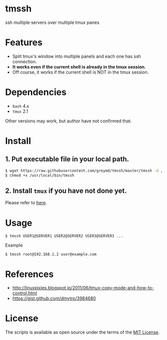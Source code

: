 # tmssh
ssh multiple servers over multiple tmux panes

# Features
* Split tmux's window into multiple panels and each one has ssh connection.
* **It works even if the current shell is already in the tmux session.**
* Off course, it works if the current shell is NOT in the tmux session.

# Dependencies
* `bash` 4.x
* `tmux` 2.1

Other versions may work, but author have not confirmed that.

# Install

## 1. Put executable file in your local path.

```sh
$ wget https://raw.githubusercontent.com/greymd/tmssh/master/tmssh -O /usr/local/bin/tmssh
$ chmod +x /usr/local/bin/tmssh
```

## 2. Install `tmux` if you have not done yet.
Please refer to [here](http://linoxide.com/how-tos/install-tmux-manage-multiple-linux-terminals/).

# Usage

```
$ tmssh USER1@SERVER1 USER2@SERVER2 USER3@SERVER3 ...
```

Example

```
$ tmssh root@192.168.1.2 user@example.com
```

# References
* http://linuxpixies.blogspot.jp/2011/06/tmux-copy-mode-and-how-to-control.html
* https://gist.github.com/dmytro/3984680

# License

The scripts is available as open source under the terms of the [MIT License](http://opensource.org/licenses/MIT).
